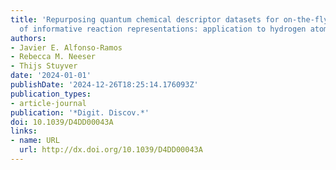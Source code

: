 ```yaml
---
title: 'Repurposing quantum chemical descriptor datasets for on-the-fly generation
  of informative reaction representations: application to hydrogen atom transfer reactions'
authors:
- Javier E. Alfonso-Ramos
- Rebecca M. Neeser
- Thijs Stuyver
date: '2024-01-01'
publishDate: '2024-12-26T18:25:14.176093Z'
publication_types:
- article-journal
publication: '*Digit. Discov.*'
doi: 10.1039/D4DD00043A
links:
- name: URL
  url: http://dx.doi.org/10.1039/D4DD00043A
---
```

